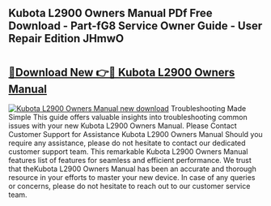 ## Kubota L2900 Owners Manual PDf Free Download - Part-fG8 Service Owner Guide - User Repair Edition JHmwO

# <h2><a href="http://bc91223.oget.top/?id=Kubota+L2900+Owners+Manual">🔗Download New 👉🔴 Kubota L2900 Owners Manual</a></h2>

[![Kubota L2900 Owners Manual new download](https://i.imgur.com/5g1atiW.png)](http://bc91223.oget.top/?id=Kubota+L2900+Owners+Manual)
Troubleshooting Made Simple This guide offers valuable insights into troubleshooting common issues with your new Kubota L2900 Owners Manual. Please Contact Customer Support for Assistance Kubota L2900 Owners Manual Should you require any assistance, please do not hesitate to contact our dedicated customer support team. This remarkable Kubota L2900 Owners Manual features list of features for seamless and efficient performance. We trust that theKubota L2900 Owners Manual has been an accurate and thorough resource in your efforts to master your new device. In case of any queries or concerns, please do not hesitate to reach out to our customer service team.

